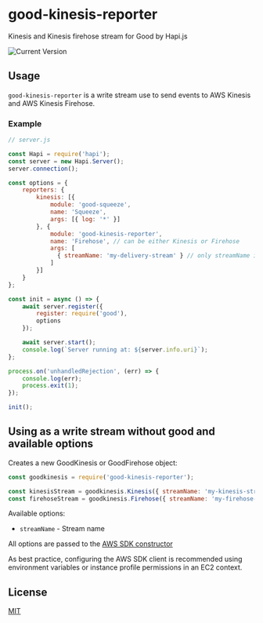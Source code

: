 # good-kinesis-reporter

Kinesis and Kinesis firehose stream for Good by Hapi.js

![Current Version](https://img.shields.io/npm/v/good-kinesis-reporter.svg)

## Usage

`good-kinesis-reporter` is a write stream use to send events to AWS Kinesis and AWS Kinesis Firehose.

### Example

```javascript
// server.js

const Hapi = require('hapi');
const server = new Hapi.Server();
server.connection();

const options = {
    reporters: {
        kinesis: [{
            module: 'good-squeeze',
            name: 'Squeeze',
            args: [{ log: '*' }]
        }, {
            module: 'good-kinesis-reporter',
            name: 'Firehose', // can be either Kinesis or Firehose
            args: [
              { streamName: 'my-delivery-stream' } // only streamName is mandatory, the rest are the SDK client options
            ]
        }]
    }
};

const init = async () => {
    await server.register({
        register: require('good'),
        options
    });

    await server.start();
    console.log(`Server running at: ${server.info.uri}`);
};

process.on('unhandledRejection', (err) => {
    console.log(err);
    process.exit(1);
});

init();
```

## Using as a write stream without good and available options

Creates a new GoodKinesis or GoodFirehose object:

```javascript
const goodkinesis = require('good-kinesis-reporter');

const kinesisStream = goodkinesis.Kinesis({ streamName: 'my-kinesis-stream' });
const firehoseStream = goodkinesis.Firehose({ streamName: 'my-firehose-stream' });
```

Available options:

- `streamName` - Stream name

All options are passed to the [AWS SDK constructor](https://docs.aws.amazon.com/AWSJavaScriptSDK/latest/AWS/Kinesis.html#constructor-property)

As best practice, configuring the AWS SDK client is recommended using environment variables or instance profile permissions in an EC2 context.

## License

[MIT](LICENSE.txt)
